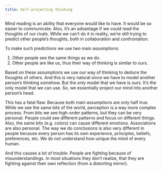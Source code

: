 ```yaml
---
title: Self-projecting thinking
---
```


Mind reading is an ability that everyone would like to have. It would be so easier to communicate. Also, it’s an advantage if we could read the thoughts of our rivals. While we can’t do it in reality, we’re still trying to predict other people’s thoughts, both in collaboration and confrontation.

To make such predictions we use two main assumptions:

1.  Other people see the same things as we do.
2.  Other people are like us, thus their way of thinking is similar to ours.

Based on these assumptions we use our way of thinking to deduce the thoughts of others. And this is very natural since we have to model another person’s thinking somehow. But the only model that we have is ours. It’s the only model that we can use. So, we essentially project our mind into another person’s head.

This has a fatal flaw. Because both main assumptions are only half true. While we see the same bits of the world, perception is a way more complex process. From bits we see high-order patterns, but they can be very personal. People could see different patterns and focus on different things. Also, the same bits (e.g. colors) can cause different emotions. Associations are also personal. The way we do conclusions is also very different in people because every person has its own experience, principles, beliefs, preferences, etc. We do not understand how unique the mind of every human.

And this causes a lot of trouble. People are fighting because of misunderstandings. In most situations they don’t realize, that they are fighting against their own reflection (from a distorting mirror).